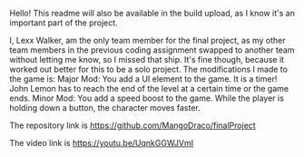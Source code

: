 Hello! This readme will also be available in the build upload, as I know it's an important part of the project. 

I, Lexx Walker, am the only team member for the final project, as my other team members in the previous coding assignment swapped to another team without letting me know, so I missed that ship. It's fine though, because it worked out better for this to be a solo project. 
The modifications I made to the game is:
Major Mod: You add a UI element to the game. It is a timer! John Lemon has to reach the end of the level at a certain time or the game ends.
Minor Mod: You add a speed boost to the game. While the player is holding down a button, the character moves faster.

The repository link is https://github.com/MangoDraco/finalProject

The video link is https://youtu.be/UqnkGGWJVmI
